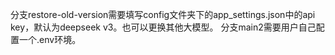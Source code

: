 分支restore-old-version需要填写config文件夹下的app_settings.json中的api key，默认为deepseek v3。也可以更换其他大模型。
分支main2需要用户自己配置一个.env环境。
